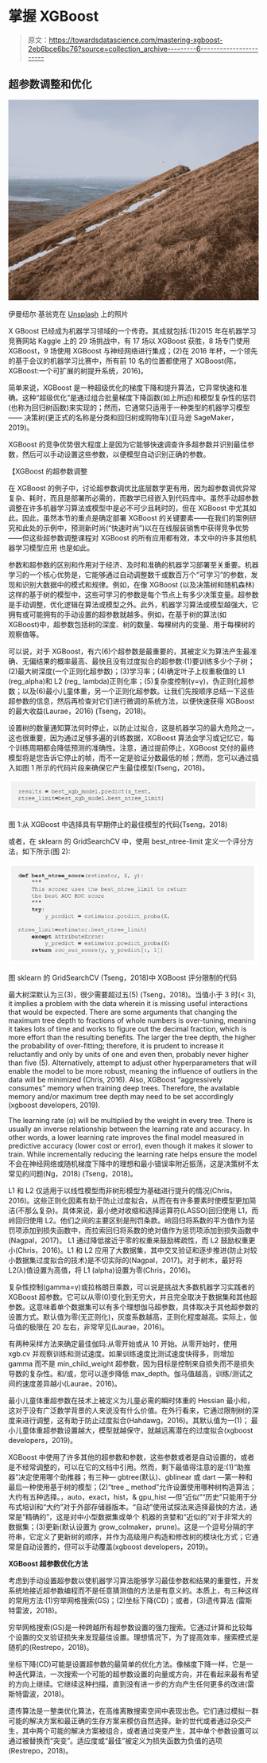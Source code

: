 # 掌握 XGBoost

> 原文：<https://towardsdatascience.com/mastering-xgboost-2eb6bce6bc76?source=collection_archive---------6----------------------->

## 超参数调整和优化

![](img/398ef990543895d67d7873fb9ae1147a.png)

伊曼纽尔·基翁克在 [Unsplash](https://unsplash.com?utm_source=medium&utm_medium=referral) 上的照片

X GBoost 已经成为机器学习领域的一个传奇。其成就包括:(1)2015 年在机器学习竞赛网站 Kaggle 上的 29 场挑战中，有 17 场以 XGBoost 获胜，8 场专门使用 XGBoost，9 场使用 XGBoost 与神经网络进行集成；(2)在 2016 年杯，一个领先的基于会议的机器学习比赛中，所有前 10 名的位置都使用了 XGBoost(陈，XGBoost:一个可扩展的树提升系统，2016)。

简单来说，XGBoost 是一种超级优化的梯度下降和提升算法，它异常快速和准确。这种“超级优化”是通过组合批量梯度下降函数(如上所述)和模型复杂性的惩罚(也称为回归树函数)来实现的；然而，它通常只适用于一种类型的机器学习模型——
决策树(更正式的名称是分类和回归树或购物车)(亚马逊 SageMaker，2019)。

XGBoost 的竞争优势很大程度上是因为它能够快速调查许多超参数并识别最佳参数，然后可以手动设置这些参数，以便模型自动识别正确的参数。

【XGBoost 的超参数调整

在 XGBoost 的例子中，讨论超参数调优比底层数学更有用，因为超参数调优异常复杂、耗时，而且是部署所必需的，而数学已经嵌入到代码库中。虽然手动超参数调整在许多机器学习算法或模型中是必不可少且耗时的，但在 XGBoost 中尤其如此。因此，虽然本节的重点是确定部署 XGBoost 的关键要素——在我们的案例研究和此处的示例中，预测新时尚(“快速时尚”)以在在线服装销售中获得竞争优势——但这些超参数调整课程对 XGBoost 的所有应用都有效，本文中的许多其他机器学习模型应用
也是如此。

参数和超参数的区别和作用对于经济、及时和准确的机器学习部署至关重要。机器学习的一个核心优势是，它能够通过自动调整数千或数百万个“可学习”的参数，发现和识别大数据中的模式和规律。例如，在像 XGBoost
(以及决策树和随机森林)这样的基于树的模型中，这些可学习的参数是每个节点上有多少决策变量。超参数是手动调整，优化逻辑在算法或模型之外。此外，机器学习算法或模型越强大，它拥有或可能拥有的手动设置的超参数就越多。例如，在基于树的算法(如 XGBoost)中，超参数包括树的深度、树的数量、每棵树内的变量、用于每棵树的观察值等。

可以说，对于 XGBoost，有六(6)个超参数是最重要的，其被定义为算法产生最准确、无偏结果的概率最高、最快且没有过度拟合的超参数:(1)要训练多少个子树；(2)最大树深度(一个正则化超参数)；(3)学习率；(4)确定叶子上权重极值的 L1 (reg_alpha)和 L2 (reg_ lambda)正则化率；(5)复杂度控制(γ=γ)，伪正则化超参数；以及(6)最小儿童体重，另一个正则化超参数。让我们先按顺序总结一下这些超参数的信息，然后再检查对它们进行微调的系统方法，以便快速获得 XGBoost 的最大收益(Laurae，2016) (Tseng，2018)。

设置树的数量通知算法何时停止，以防止过拟合，这是机器学习的最大危险之一。这也很重要，因为通过足够多遍的训练数据，XGBoost 算法会学习或记忆它，每个训练周期都会降低预测的准确性。注意，通过提前停止，XGBoost 交付的最终模型将是您告诉它停止的帧，而不一定是验证分数最低的帧；然而，您可以通过插入如图 1 所示的代码片段来确保它产生最佳模型(Tseng，2018)。

![](img/2bda57771051d2b5927b7a31f9576fb0.png)

图 1:从 XGBoost 中选择具有早期停止的最佳模型的代码(Tseng，2018)

或者，在 sklearn 的 GridSearchCV 中，使用 best_ntree-limit 定义一个评分方法，如下所示(图 2):

![](img/fb301ea445de193ad12317b22cf0d540.png)

图 sklearn 的 GridSearchCV (Tseng，2018)中 XGBoost 评分限制的代码

最大树深默认为三(3)，很少需要超过五(5) (Tseng，2018)。当值小于 3 时(< 3), it implies a problem with the data wherein it is missing useful interactions that would be expected. There are some arguments that changing the maximum tree depth to fractions of whole numbers is over-tuning, meaning it takes lots of time and works to figure out the decimal fraction, which is more effort than the resulting benefits. The larger the tree depth, the higher the probability of over-fitting; therefore, it is prudent to increase it reluctantly and only by units of one and even then, probably never higher than five (5). Alternatively, attempt to adjust other hyperparameters that will enable the model to be more robust, meaning the influence of outliers in the data will be minimized (Chris, 2016). Also, XGBoost “aggressively consumes” memory when training deep trees. Therefore, the available memory and/or maximum tree depth may need to be set accordingly (xgboost developers, 2019).

The learning rate (α) will be multiplied by the weight in every tree. There is usually an inverse relationship between the learning rate and accuracy. In other words, a lower learning rate improves the final model measured in predictive accuracy (lower cost or error), even though it makes it slower to train. While incrementally reducing the learning rate helps ensure the model
不会在神经网络或随机梯度下降中的理想和最小错误率附近振荡，这是决策树不太常见的问题(Ng，2018) (Tseng，2018)。

L1 和 L2 仅适用于以线性模型而非树形模型为基础进行提升的情况(Chris，2016)。这些正则化因素有助于防止过度拟合，从而在有许多要素时使模型更加简洁(不那么复杂)。具体来说，最小绝对收缩和选择运算符(LASSO)回归使用 L1，而岭回归使用 L2。他们之间的主要区别是刑罚条款。岭回归将系数的平方值作为惩罚项添加到损失函数中，而拉索回归将系数的绝对值作为惩罚项添加到损失函数中(Nagpal，2017)。
L1 通过降低接近于零的权重来鼓励稀疏性，而 L2 鼓励权重更小(Chris，2016)。L1 和 L2 应用了大数据集，其中交叉验证和逐步推进(防止对较小数据集过度拟合的技术)是不切实际的(Nagpal，2017)。对于树木，最好将 L2(λ)值设置为高值，将 L1 (alpha)设置为零(Chris，2016)。

复杂性控制(gamma=γ)或拉格朗日乘数，可以说是挑战大多数机器学习实践者的 XGBoost 超参数。它可以从零(0)变化到无穷大，并且完全取决于数据集和其他超参数。这意味着单个数据集可以有多个理想伽马超参数，具体取决于其他超参数的设置方式。默认值为零(无正则化)，灰度系数越高，正则化程度越高。实际上，伽马值的极限在 20 左右，非常罕见(Laurae，2016)。

有两种采样方法来确定最佳伽玛:从零开始或从 10 开始。从零开始时，使用 xgb.cv 并观察训练和测试速度。如果训练速度比测试速度快得多，则增加 gamma 而不是 min_child_weight 超参数，因为目标是控制来自损失而不是损失导数的复杂性。和/或，您可以逐步降低 max_depth。伽马值越高，训练/测试之间的速度差异越小(Laurae，2016)。

最小儿童体重超参数在技术上被定义为儿童必需的瞬时体重的 Hessian 最小和，这对于没有广泛数学背景的人来说没有什么价值。在外行看来，它通过限制树的深度来进行调整，这有助于防止过度拟合(Hahdawg，2016)。其默认值为一(1)；
最小儿童体重超参数设置越大，模型就越保守，就越远离潜在的过度拟合(xgboost developers，2019)。

XGBoost 中使用了许多其他的超参数和参数，这些参数或者是自动设置的，或者是不经常调整的，可以在它的文档中引用。然而，剩下最值得注意的是:(1)“助推器”决定使用哪个助推器；有三种— gbtree(默认)、gblinear 或 dart —第一种和最后一种使用基于树的模型；(2)“tree _ method”允许设置使用哪种树构造算法；大约有五种选择。，auto，exact，hist，& gpu_hist —但“近似”“历史”只能用于分布式培训和“大约”对于外部存储器版本。“自动”使用试探法来选择最快的方法，通常是“精确的”，这是对中小型数据集或单个
机器的贪婪和“近似的”对于非常大的数据集；(3)更新(默认设置为 grow_colmaker，prune)。这是一个逗号分隔的字符串，它定义了更新树的顺序，并作为高级用户构造和修改树的模块化方式；它通常是自动设置的，但可以手动覆盖(xgboost developers，2019)。

**XGBoost 超参数优化方法**

考虑到手动设置超参数以使机器学习算法能够学习最佳参数和结果的重要性，开发系统地接近超参数编程而不是任意猜测值的方法是有意义的。本质上，有三种这样的常用方法:(1)穷举网格搜索(GS)；(2)坐标下降(CD)；或者，(3)遗传算法
(雷斯特雷波，2018)。

穷举网格搜索(GS)是一种跨越所有超参数设置的强力搜索。它通过计算和比较每个设置的交叉验证损失来发现最佳设置。理想情况下，为了提高效率，搜索模式是随机的(Restrepo，2018)。

坐标下降(CD)可能是设置超参数的最简单的优化方法。像梯度下降一样，它是一种迭代算法，一次搜索一个可能的超参数设置的向量或方向，并在看起来最有希望的方向上继续。它继续这种扫描，直到没有进一步的方向产生任何更多的改进(雷斯特雷波，2018)。

遗传算法是一整类优化算法，在高维离散搜索空间中表现出色。它们通过模拟一群可能的解决方案和最正确的生存方案来模仿自然选择。新的世代或者通过杂交产生，其中两个可能的解决方案被组合，或者通过突变产生，其中单个参数设置可以通过被替换而“突变”。适应度或“最佳”被定义为损失函数为负值的选项(Restrepo，2018)。